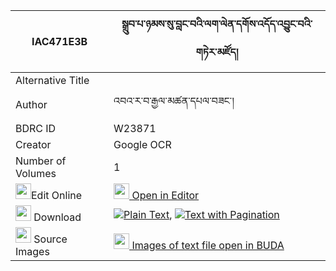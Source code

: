 |IAC471E3B|སྒྲུབ་པ་ཉམས་སུ་བླང་བའི་ལག་ལེན་དགོས་འདོད་འབྱུང་བའི་གཏེར་མཛོད། 
| --- | --- 
|Alternative Title |
|Author| འབའ་ར་བ་རྒྱལ་མཚན་དཔལ་བཟང་།
|BDRC ID | W23871
|Creator | Google OCR
|Number of Volumes| 1
|<img width="25" src="https://img.icons8.com/color/25/000000/edit-property.png">Edit Online| [<img width="25" src="https://avatars.githubusercontent.com/u/45091458?s=200&v=4"> Open in Editor](http://editor.openpecha.org/IAC471E3B)
|<img width="25" src="https://img.icons8.com/fluent/48/000000/download-2.png"/>  Download | [![](https://img.icons8.com/color/20/000000/txt.png)Plain Text](https://github.com/Openpecha/IAC471E3B/releases/download/v1/drubpa_nyam_su_langw_plain_IAC471E3B.zip), [![](https://img.icons8.com/color/20/000000/txt.png)Text with Pagination](https://github.com/Openpecha/IAC471E3B/releases/download/v1/drubpa_nyam_su_langw_pages_IAC471E3B.zip)
|<img width="25" src="https://img.icons8.com/plasticine/100/000000/pictures-folder.png"/>  Source Images | [<img width="25" src="https://library.bdrc.io/icons/BUDA-small.svg"> Images of text file open in BUDA](https://library.bdrc.io/show/bdr:W23871)